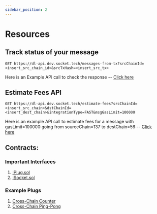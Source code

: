 ```yaml
---
sidebar_position: 2
---
```


# Resources

## Track status of your message

```
GET https://dl-api.dev.socket.tech/messages-from-tx?srcChainId=<insert_src_chain_id>&srcTxHash=<insert_src_tx>
```

Here is an Example API call to check the response -- [Click here](https://dl-api.dev.socket.tech/messages-from-tx?srcChainId=137&srcTxHash=0x4b9eec6b44e5154f22554f4cfd00d3c6f83b61b92cfe7fd60056c0d5e9fa824f)

## Estimate Fees API

```
GET https://dl-api.dev.socket.tech/estimate-fees?srcChainId=<insert_src_chain>&dstChainId=<insert_dest_chain>&integrationType=FAST&msgGasLimit=100000
```

Here is an example API call to estimate fees for a message with gasLimit=100000 going from sourceChain=137 to destChain=56 -- [Click here](https://dl-api.dev.socket.tech/estimate-fees?srcChainId=137&dstChainId=10&integrationType=FAST&msgGasLimit=100000)

## Contracts:

### Important Interfaces

1. [IPlug.sol](https://github.com/SocketDotTech/socketDL-examples/tree/main/src/interfaces/IPlug.sol)
2. [ISocket.sol](https://github.com/SocketDotTech/socketDL-examples/tree/main/src/interfaces/ISocket.sol)

### Example Plugs

1. [Cross-Chain Counter](https://github.com/SocketDotTech/socketDL-examples/blob/main/src/Counter.sol)
2. [Cross-Chain Ping-Pong](https://github.com/SocketDotTech/socketDL-examples/blob/main/src/PingPong.sol)
